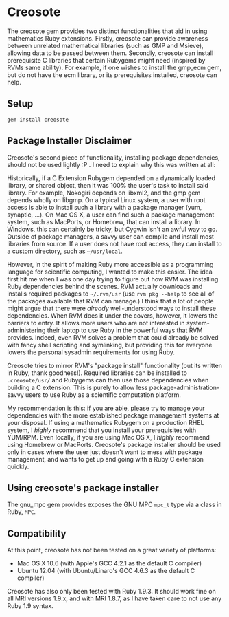 Creosote
========

The creosote gem provides two distinct functionalities that aid in using mathematics Ruby extensions. Firstly, creosote can provide awareness between unrelated mathematical libraries (such as GMP and Msieve), allowing data to be passed between them. Secondly, creosote can install prerequisite C libraries that certain Rubygems might need (inspired by RVMs same ability). For example, if one wishes to install the gmp_ecm gem, but do not have the ecm library, or its prerequisites installed, creosote can help.

Setup
-----

`gem install creosote`

Package Installer Disclaimer
----------------------------

Creosote's second piece of functionality, installing package dependencies, should not be used lightly :P . I need to explain why this was written at all:

Historically, if a C Extension Rubygem depended on a dynamically loaded library, or shared object, then it was 100% the user's task to install said library. For example, Nokogiri depends on libxml2, and the gmp gem depends wholly on libgmp. On a typical Linux system, a user with root access is able to install such a library with a package manager (yum, synaptic, ...). On Mac OS X, a user can find such a package management system, such as MacPorts, or Homebrew, that can install a library. In Windows, this can certainly be tricky, but Cygwin isn't an awful way to go. Outside of package managers, a savvy user can compile and install most libraries from source. If a user does not have root access, they can install to a custom directory, such as `~/usr/local`.

However, in the spirit of making Ruby more accessible as a programming language for scientific computing, I wanted to make this easier. The idea first hit me when I was one day trying to figure out how RVM was installing Ruby dependencies behind the scenes. RVM actually downloads and installs required packages to `~/.rvm/usr` (use `rvm pkg --help` to see all of the packages available that RVM can manage.) I think that a lot of people might argue that there were _already_ well-understood ways to install these dependencies. When RVM does it under the covers, however, it lowers the barriers to entry. It allows more users who are not interested in system-administering their laptop to use Ruby in the powerful ways that RVM provides. Indeed, even RVM solves a problem that could already be solved with fancy shell scripting and symlinking, but providing this for everyone lowers the personal sysadmin requirements for using Ruby.

Creosote tries to mirror RVM's "package install" functionality (but its written in Ruby, thank goodness!). Required libraries can be installed to `.creosote/usr/` and Rubygems can then use those dependencies when building a C extension. This is purely to allow less package-administration-savvy users to use Ruby as a scientific computation platform.

My recommendation is this: if you are able, please try to manage your dependencies with the more established package management systems at your disposal. If using a mathematics Rubygem on a production RHEL system, I *highly* recommend that you install your prerequisites with YUM/RPM. Even locally, if you are using Mac OS X, I *highly* recommend using Homebrew or MacPorts. Creosote's package installer should be used only in cases where the user just doesn't want to mess with package management, and wants to get up and going with a Ruby C extension quickly.

Using creosote's package installer
----------------------------------

The gnu_mpc gem provides exposes the GNU MPC `mpc_t` type via a class in Ruby, `MPC`.

Compatibility
-------------

At this point, creosote has not been tested on a great variety of platforms:

* Mac OS X 10.6 (with Apple's GCC 4.2.1 as the default C compiler)
* Ubuntu 12.04 (with Ubuntu/Linaro's GCC 4.6.3 as the default C compiler)

Creosote has also only been tested with Ruby 1.9.3. It should work fine on all MRI versions 1.9.x, and with MRI 1.8.7, as I have taken care to not use any Ruby 1.9 syntax.
